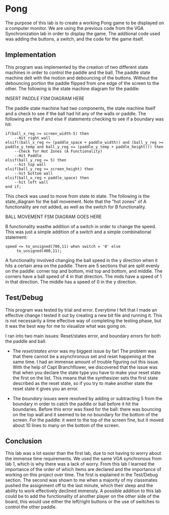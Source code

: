 # Pong

The purpose of this lab is to create a working Pong game to be displayed on a computer monitor. We are using the previous code from the VGA Synchronization lab in order to display the game. The addtional code used was adding the buttons, a switch, and the code for the game itself.

## Implementation

This program was implemented by the creation of two different state machines in order to control the paddle and the ball. The paddle state machine delt with the motion and debouncing of the buttons. Without the debouncing portion the paddle flipped from one edge of the screen to the other. 
The following is the state machine diagram for the paddle:

INSERT PADDLE FSM DIAGRAM HERE

The paddle state machine had two components, the state machine itself and a check to see if the ball had hit any of the walls or paddle. The following are the if and else if statements checking to see if a boundary was hit:
```
if(ball_x_reg >= screen_width-5) then
	--Hit right wall
elsif((ball_x_reg <= (paddle_space + paddle_width)) and (ball_y_reg >= paddle_y_temp and ball_y_reg <= (paddle_y_temp + paddle_height))) then
	--Check for Hot Zones (A Functionality)
	--Hit Paddle
elsif(ball_y_reg <= 5) then
	--hit top wall
elsif(ball_y_reg >= screen_height) then 
	--hit bottom wall
elsif(ball_x_reg < paddle_space) then
	--hit left wall
end if;
```

This check was used to move from state to state. The following is the state_diagram for the ball movement. Note that the "hot zones" of A functionality are not added, as well as the switch for B functionality.

BALL MOVEMENT FSM DIAGRAM GOES HERE

B functionality wasthe addition of a switch in order to change the speed. This was just a simple addition of a switch and a simple combinational statement:

```
speed <= to_unsigned(700,11) when switch = '0' else
	 to_unsigned(400,11);
```

A functionality involved changing the ball speed in the y direction when it hits a certain area on the paddle. There are 5 sections that are split evenly on the paddle: corner top and bottom, mid top and bottom, and middle. The corners have a ball speed of 4 in that direction. The mids have a speed of 1 in that direction. The middle has a speed of 0 in the y direction.

## Test/Debug

This program was tested by trial and error. Everytime I felt that I made an effective change I tested it out by creating a new bit file and running it. This is not necessarily a time effective way of completing the testing phase, but it was the best way for me to visualize what was going on. 

I ran into two main issues: Reset/states error, and boundary errors for both the paddle and ball.

- The *reset/states error* was my biggest issue by far! The problem was that there cannot be a asynchronous set and reset happening at the same time. I had an immense amount of trouble figuring out this issue. With the help of Capt Branchflower, we discovered that the issue was that when you declare the state type you have to make your reset state the first on the list. This means that the synthesizer sets the first state described as the reset state, so if you try to make another state the reset state it gives you an error.

- The *boundary issues* were resolved by adding or subtracting 5 from the boundary in order to catch the paddle or ball before it hit the boundaries. Before this error was fixed for the ball: there was bouncing on the top wall and it seemed to be no boundary for the bottom of the screen. For the paddle: it went to the top of the screen fine, but it moved about 10 lines to many on the bottom of the screen.

## Conclusion

This lab was a lot easier than the first lab, due to not having to worry about the immense time requirements. We used the same VGA synchronous from lab 1, which is why there was a lack of worry. From this lab I learned the importance of the order of which items are declared and the importance of working on this project over time. The first is explained in the Test/Debug section. The second was shown to me when a majority of my classmates pushed the assignment off to the last minute, which their sleep and the ability to work effectively declined immensly. A possible addition to this lab could be to add the functionality of another player on the other side of the board, this would use either the left/right buttons or the use of switches to control the other paddle.
